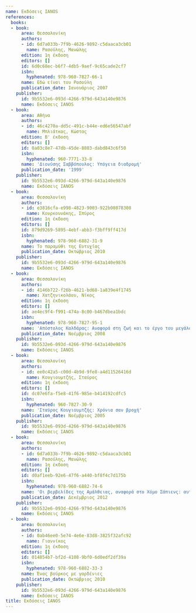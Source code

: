 ```yaml
---
name: Εκδόσεις IANOS
references:
  books:
  - book:
      area: Θεσσαλονίκη
      authors:
      - id: 6d7a033b-7f9b-4626-9892-c5daaca3cb01
        name: Ρασούλης, Μανώλης
      edition: 1η έκδοση
      editors: []
      id: 6d0c68ec-b6f7-4db5-9aef-9c65cade2cf7
      isbn:
        hyphenated: 978-960-7827-66-1
      name: Εδώ είναι του Ρασούλη
      publication_date: Ιανουάριος 2007
    publisher:
      id: 9b5532e6-093d-4266-979d-643a140e9876
      name: Εκδόσεις IANOS
  - book:
      area: Αθήνα
      authors:
      - id: 46c4270a-dd5c-491c-b44e-ed6e56547abf
        name: Μπλιάτκας, Κώστας
      edition: Β' έκδοση
      editors: []
      id: 0a03c8e7-47db-45de-8803-dabd843c6f50
      isbn:
        hyphenated: 960-7771-33-8
      name: 'Διονύσης Σαββόπουλος: Υπόγεια διαδρομή'
      publication_date: '1999'
    publisher:
      id: 9b5532e6-093d-4266-979d-643a140e9876
      name: Εκδόσεις IANOS
  - book:
      area: Θεσσαλονίκη
      authors:
      - id: e3816cfa-e998-4823-9003-922b08078308
        name: Κουρκουνάκης, Σπύρος
      edition: 1η έκδοση
      editors: []
      id: 879d9269-5895-4ebf-abb3-f3bff9ff417d
      isbn:
        hyphenated: 978-960-6882-31-9
      name: Το παραμύθι της Ευτυχίας
      publication_date: Οκτώβριος 2010
    publisher:
      id: 9b5532e6-093d-4266-979d-643a140e9876
      name: Εκδόσεις IANOS
  - book:
      area: Θεσσαλονίκη
      authors:
      - id: 4146b722-f26b-4621-bd68-1a839e4f1745
        name: Χατζηνικολάου, Νίκος
      edition: 1η έκδοση
      editors: []
      id: ae4ec9f4-f991-474a-8c00-b467dbea1bdc
      isbn:
        hyphenated: 978-960-7827-95-1
      name: 'Απόστολος Καλδάρας: Αναφορά στη ζωή και το έργο του μεγάλου δημιουργού'
      publication_date: Νοέμβριος 2008
    publisher:
      id: 9b5532e6-093d-4266-979d-643a140e9876
      name: Εκδόσεις IANOS
  - book:
      area: Θεσσαλονίκη
      authors:
      - id: ee0c42a5-c00d-4b9d-9fe8-a4d11526416d
        name: Κουγιουμτζής, Σταύρος
      edition: 1η έκδοση
      editors: []
      id: dc07e6fa-f5e8-41f6-985e-b414192cdfc5
      isbn:
        hyphenated: 960-7827-30-9
      name: 'Σταύρος Κουγιουμτζής: Χρόνια σαν βροχή'
      publication_date: Νοέμβριος 2005
    publisher:
      id: 9b5532e6-093d-4266-979d-643a140e9876
      name: Εκδόσεις IANOS
  - book:
      area: Θεσσαλονίκη
      authors:
      - id: 6d7a033b-7f9b-4626-9892-c5daaca3cb01
        name: Ρασούλης, Μανώλης
      edition: 1η έκδοση
      editors: []
      id: d0af1eeb-92e6-47f6-a440-bf8f4c7d175b
      isbn:
        hyphenated: 978-960-6882-74-6
      name: 'Οι βερβελίδες της Αμάλθειας, αναφορά στο Χόμο Σάπιενς: αυτοβιογραφία'
      publication_date: Δεκέμβριος 2012
    publisher:
      id: 9b5532e6-093d-4266-979d-643a140e9876
      name: Εκδόσεις IANOS
  - book:
      area: Θεσσαλονίκη
      authors:
      - id: 0ab46ee0-5e74-4e6e-83d8-3825f32afc92
        name: Γιαννίκος
      edition: 1η έκδοση
      editors: []
      id: 014854b7-bf2d-4108-9bf0-6d0edf2df39a
      isbn:
        hyphenated: 978-960-6882-33-3
      name: Ένας βούρκος με γαρδένιες
      publication_date: Οκτώβριος 2010
    publisher:
      id: 9b5532e6-093d-4266-979d-643a140e9876
      name: Εκδόσεις IANOS
title: Εκδόσεις IANOS
---
```


